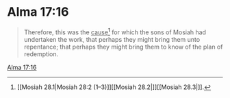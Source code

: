 # Alma 17:16

> Therefore, this was the <u>cause</u>[^a] for which the sons of Mosiah had undertaken the work, that perhaps they might bring them unto repentance; that perhaps they might bring them to know of the plan of redemption.

[Alma 17:16](https://www.churchofjesuschrist.org/study/scriptures/bofm/alma/17?lang=eng&id=p16#p16)


[^a]: [[Mosiah 28.1|Mosiah 28:2 (1–3)]][[Mosiah 28.2|]][[Mosiah 28.3|]].  
